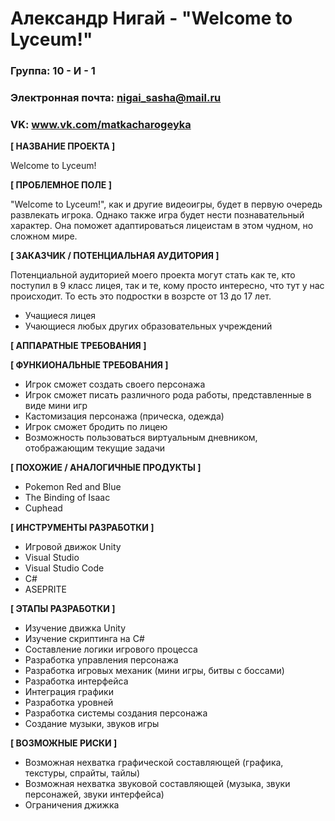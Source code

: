 # Александр Нигай - "Welcome to Lyceum!"

### Группа: 10 - И - 1
### Электронная почта: nigai_sasha@mail.ru
### VK: www.vk.com/matkacharogeyka

**[ НАЗВАНИЕ ПРОЕКТА ]**

Welcome to Lyceum!

**[ ПРОБЛЕМНОЕ ПОЛЕ ]**

"Welcome to Lyceum!", как и другие видеоигры, будет в первую очередь развлекать игрока. Однако также игра будет нести познавательный характер. Она поможет адаптироваться лицеистам в этом чудном, но сложном мире.

**[ ЗАКАЗЧИК / ПОТЕНЦИАЛЬНАЯ АУДИТОРИЯ ]**

Потенциальной аудиторией моего проекта могут стать как те, кто поступил в 9 класс лицея, так и те, кому просто интересно, что тут у нас происходит. То есть это подростки в возрсте от 13 до 17 лет.
* Учащиеся лицея
* Учающиеся любых других образовательных учреждений

**[ АППАРАТНЫЕ ТРЕБОВАНИЯ ]**



**[ ФУНКИОНАЛЬНЫЕ ТРЕБОВАНИЯ ]**

* Игрок сможет создать своего персонажа
* Игрок сможет писать различного рода работы, представленные в виде мини игр
* Кастомизация персонажа (прическа, одежда)
* Игрок сможет бродить по лицею
* Возможность пользоваться виртуальным дневником, отображающим текущие задачи

**[ ПОХОЖИЕ / АНАЛОГИЧНЫЕ ПРОДУКТЫ ]**

* Pokemon Red and Blue
* The Binding of Isaac
* Cuphead

**[ ИНСТРУМЕНТЫ РАЗРАБОТКИ ]**

* Игровой движок Unity
* Visual Studio
* Visual Studio Code
* C#
* ASEPRITE

**[ ЭТАПЫ РАЗРАБОТКИ ]**

* Изучение движка Unity
* Изучение скриптинга на C#
* Составление логики игрового процесса
* Разработка управления персонажа
* Разработка игровых механик (мини игры, битвы с боссами)
* Разработка интерфейса
* Интеграция графики
* Разработка уровней
* Разработка системы создания персонажа
* Создание музыки, звуков игры

**[ ВОЗМОЖНЫЕ РИСКИ ]**

* Возможная нехватка графической составляющей (графика, текстуры, спрайты, тайлы)
* Возможная нехватка звуковой составляющей (музыка, звуки персонажей, звуки интерфейса)
* Ограничения джижка
